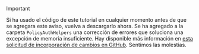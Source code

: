 > [!IMPORTANT]
> Si ha usado el código de este tutorial en cualquier momento antes de que se agregara este aviso, vuelva a descargarlo ahora. Se ha agregado a la carpeta `PolicyAuthHelpers` una corrección de errores que soluciona una excepción de memoria insuficiente. Hay disponible más información en [esta solicitud de incorporación de cambios en GitHub](https://github.com/AzureADQuickStarts/B2C-WebApp-OpenIdConnect-DotNet/pull/4). Sentimos las molestias.
> 
> 

